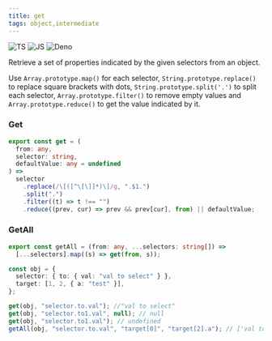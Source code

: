 ```yaml
---
title: get
tags: object,intermediate
---
```


![TS](https://img.shields.io/badge/supports-typescript-blue.svg?style=flat-square)
![JS](https://img.shields.io/badge/supports-javascript-yellow.svg?style=flat-square)
![Deno](https://img.shields.io/badge/supports-deno-green.svg?style=flat-square)

Retrieve a set of properties indicated by the given selectors from an object.

Use `Array.prototype.map()` for each selector, `String.prototype.replace()` to replace square brackets with dots, `String.prototype.split('.')` to split each selector, `Array.prototype.filter()` to remove empty values and `Array.prototype.reduce()` to get the value indicated by it.

### Get

```ts title="typescript"
export const get = (
  from: any,
  selector: string,
  defaultValue: any = undefined
) =>
  selector
    .replace(/\[([^\[\]]*)\]/g, ".$1.")
    .split(".")
    .filter((t) => t !== "")
    .reduce((prev, cur) => prev && prev[cur], from) || defaultValue;
```

### GetAll

```ts title="typescript"
export const getAll = (from: any, ...selectors: string[]) =>
  [...selectors].map((s) => get(from, s));
```

```ts title="typescript"
const obj = {
  selector: { to: { val: "val to select" } },
  target: [1, 2, { a: "test" }],
};

get(obj, "selector.to.val"); //"val to select"
get(obj, "selector.to1.val", null); // null
get(obj, "selector.to1.val"); // undefined
getAll(obj, "selector.to.val", "target[0]", "target[2].a"); // ['val to select', 1, 'test']
```
